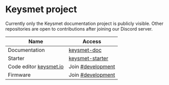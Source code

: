 # Keysmet project
Currently only the Keysmet documentation project is publicly visible. Other repositories are open to contributions after joining our Discord server.

| Name            | Access          |
|-----------------|-----------------|
| Documentation   | [keysmet-doc](https://github.com/keysmet/keysmet-doc)  |
| Starter         | [keysmet-starter](https://github.com/keysmet/keysmet-starter)  |
| Code editor [keysmet.io](keysmet.io) | Join [#development](https://discord.gg/K968xpj5ST) |
| Firmware | Join [#development](https://discord.gg/K968xpj5ST) |

